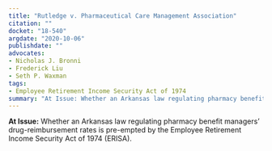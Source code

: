 ```yaml
---
title: "Rutledge v. Pharmaceutical Care Management Association"
citation: ""
docket: "18-540"
argdate: "2020-10-06"
publishdate: ""
advocates:
- Nicholas J. Bronni
- Frederick Liu
- Seth P. Waxman
tags:
- Employee Retirement Income Security Act of 1974
summary: "At Issue: Whether an Arkansas law regulating pharmacy benefit managers’ drug-reimbursement rates is pre-empted by the Employee Retirement Income Security Act of 1974 (ERISA)."
---
```

**At Issue:** Whether an Arkansas law regulating pharmacy benefit managers’ drug-reimbursement rates is pre-empted by the Employee Retirement Income Security Act of 1974 (ERISA).
